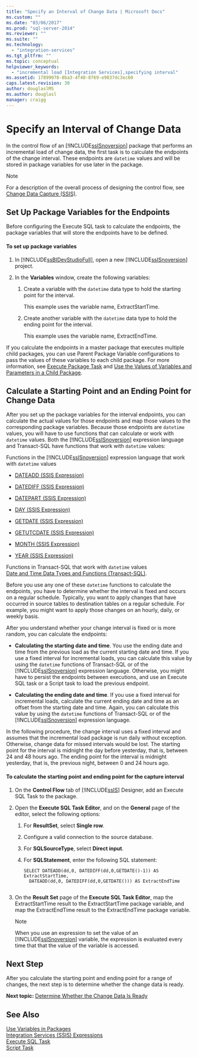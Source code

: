```yaml
---
title: "Specify an Interval of Change Data | Microsoft Docs"
ms.custom: ""
ms.date: "03/06/2017"
ms.prod: "sql-server-2014"
ms.reviewer: ""
ms.suite: ""
ms.technology: 
  - "integration-services"
ms.tgt_pltfrm: ""
ms.topic: conceptual
helpviewer_keywords: 
  - "incremental load [Integration Services],specifying interval"
ms.assetid: 17899078-8ba3-4f40-8769-e9837dc3ec60
caps.latest.revision: 30
author: douglaslMS
ms.author: douglasl
manager: craigg
---
```

# Specify an Interval of Change Data
  In the control flow of an [!INCLUDE[ssISnoversion](../../includes/ssisnoversion-md.md)] package that performs an incremental load of change data, the first task is to calculate the endpoints of the change interval. These endpoints are `datetime` values and will be stored in package variables for use later in the package.  
  
> [!NOTE]  
>  For a description of the overall process of designing the control flow, see [Change Data Capture &#40;SSIS&#41;](change-data-capture-ssis.md).  
  
## Set Up Package Variables for the Endpoints  
 Before configuring the Execute SQL task to calculate the endpoints, the package variables that will store the endpoints have to be defined.  
  
#### To set up package variables  
  
1.  In [!INCLUDE[ssBIDevStudioFull](../../includes/ssbidevstudiofull-md.md)], open a new [!INCLUDE[ssISnoversion](../../includes/ssisnoversion-md.md)] project.  
  
2.  In the **Variables** window, create the following variables:  
  
    1.  Create a variable with the `datetime` data type to hold the starting point for the interval.  
  
         This example uses the variable name, ExtractStartTime.  
  
    2.  Create another variable with the `datetime` data type to hold the ending point for the interval.  
  
         This example uses the variable name, ExtractEndTime.  
  
 If you calculate the endpoints in a master package that executes multiple child packages, you can use Parent Package Variable configurations to pass the values of these variables to each child package. For more information, see [Execute Package Task](../control-flow/execute-package-task.md) and [Use the Values of Variables and Parameters in a Child Package](../use-the-values-of-variables-and-parameters-in-a-child-package.md).  
  
## Calculate a Starting Point and an Ending Point for Change Data  
 After you set up the package variables for the interval endpoints, you can calculate the actual values for those endpoints and map those values to the corresponding package variables. Because those endpoints are `datetime` values, you will have to use functions that can calculate or work with `datetime` values. Both the [!INCLUDE[ssISnoversion](../../includes/ssisnoversion-md.md)] expression language and Transact-SQL have functions that work with `datetime` values:  
  
 Functions in the [!INCLUDE[ssISnoversion](../../includes/ssisnoversion-md.md)] expression language that work with `datetime` values  
 -   [DATEADD &#40;SSIS Expression&#41;](../expressions/dateadd-ssis-expression.md)  
  
-   [DATEDIFF &#40;SSIS Expression&#41;](../expressions/datediff-ssis-expression.md)  
  
-   [DATEPART &#40;SSIS Expression&#41;](../expressions/datepart-ssis-expression.md)  
  
-   [DAY &#40;SSIS Expression&#41;](../expressions/day-ssis-expression.md)  
  
-   [GETDATE &#40;SSIS Expression&#41;](../expressions/getdate-ssis-expression.md)  
  
-   [GETUTCDATE &#40;SSIS Expression&#41;](../expressions/getutcdate-ssis-expression.md)  
  
-   [MONTH &#40;SSIS Expression&#41;](../expressions/month-ssis-expression.md)  
  
-   [YEAR &#40;SSIS Expression&#41;](../expressions/year-ssis-expression.md)  
  
 Functions in Transact-SQL that work with `datetime` values  
 [Date and Time Data Types and Functions &#40;Transact-SQL&#41;](/sql/t-sql/functions/date-and-time-data-types-and-functions-transact-sql).  
  
 Before you use any one of these `datetime` functions to calculate the endpoints, you have to determine whether the interval is fixed and occurs on a regular schedule. Typically, you want to apply changes that have occurred in source tables to destination tables on a regular schedule. For example, you might want to apply those changes on an hourly, daily, or weekly basis.  
  
 After you understand whether your change interval is fixed or is more random, you can calculate the endpoints:  
  
-   **Calculating the starting date and time**. You use the ending date and time from the previous load as the current starting date and time. If you use a fixed interval for incremental loads, you can calculate this value by using the `datetime` functions of Transact-SQL or of the [!INCLUDE[ssISnoversion](../../includes/ssisnoversion-md.md)] expression language. Otherwise, you might have to persist the endpoints between executions, and use an Execute SQL task or a Script task to load the previous endpoint.  
  
-   **Calculating the ending date and time**. If you use a fixed interval for incremental loads, calculate the current ending date and time as an offset from the starting date and time. Again, you can calculate this value by using the `datetime` functions of Transact-SQL or of the [!INCLUDE[ssISnoversion](../../includes/ssisnoversion-md.md)] expression language.  
  
 In the following procedure, the change interval uses a fixed interval and assumes that the incremental load package is run daily without exception. Otherwise, change data for missed intervals would be lost. The starting point for the interval is midnight the day before yesterday, that is, between 24 and 48 hours ago. The ending point for the interval is midnight yesterday, that is, the previous night, between 0 and 24 hours ago.  
  
#### To calculate the starting point and ending point for the capture interval  
  
1.  On the **Control Flow** tab of [!INCLUDE[ssIS](../../includes/ssis-md.md)] Designer, add an Execute SQL Task to the package.  
  
2.  Open the **Execute SQL Task Editor**, and on the **General** page of the editor, select the following options:  
  
    1.  For **ResultSet**, select **Single row**.  
  
    2.  Configure a valid connection to the source database.  
  
    3.  For **SQLSourceType**, select **Direct input**.  
  
    4.  For **SQLStatement**, enter the following SQL statement:  
  
        ```  
        SELECT DATEADD(dd,0, DATEDIFF(dd,0,GETDATE()-1)) AS ExtractStartTime,  
          DATEADD(dd,0, DATEDIFF(dd,0,GETDATE())) AS ExtractEndTime  
  
        ```  
  
3.  On the **Result Set** page of the **Execute SQL Task Editor**, map the ExtractStartTime result to the ExtractStartTime package variable, and map the ExtractEndTime result to the ExtractEndTime package variable.  
  
    > [!NOTE]  
    >  When you use an expression to set the value of an [!INCLUDE[ssISnoversion](../../includes/ssisnoversion-md.md)] variable, the expression is evaluated every time that that the value of the variable is accessed.  
  
## Next Step  
 After you calculate the starting point and ending point for a range of changes, the next step is to determine whether the change data is ready.  
  
 **Next topic:** [Determine Whether the Change Data Is Ready](determine-whether-the-change-data-is-ready.md)  
  
## See Also  
 [Use Variables in Packages](../use-variables-in-packages.md)   
 [Integration Services &#40;SSIS&#41; Expressions](../expressions/integration-services-ssis-expressions.md)   
 [Execute SQL Task](../control-flow/execute-sql-task.md)   
 [Script Task](../control-flow/script-task.md)  
  
  
